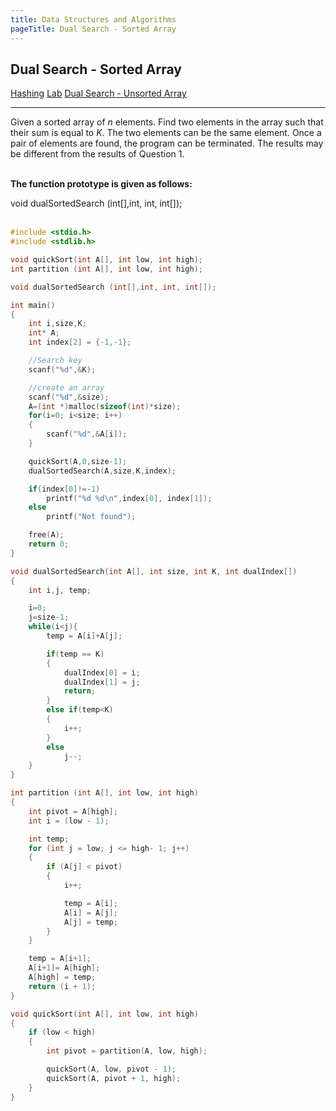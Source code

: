 ```yaml
---
title: Data Structures and Algorithms
pageTitle: Dual Search - Sorted Array
---
```


## Dual Search - Sorted Array

<span class="tags"><a href="#">Hashing</a></span>
<span class="tags"><a href="#">Lab</a></span>
<span class="tags"><a href="/notes/data-structures-and-algorithms/algorithms/hashing/dualSearch/">Dual Search - Unsorted Array</a></span>

<hr>

Given a sorted array of *n* elements. Find two elements in the array such that their sum is equal to *K*. The two elements can be the same element. Once a pair of elements are found, the program can be terminated. The results may be different from the results of Question 1.
<br><br>

**The function prototype is given as follows:**

<span class="functions">void dualSortedSearch (int[],int, int, int[]);</span>
<br><br>

```c
#include <stdio.h>
#include <stdlib.h>

void quickSort(int A[], int low, int high);
int partition (int A[], int low, int high);

void dualSortedSearch (int[],int, int, int[]);

int main()
{
    int i,size,K;
    int* A;
    int index[2] = {-1,-1};

    //Search key
    scanf("%d",&K);

    //create an array
    scanf("%d",&size);
    A=(int *)malloc(sizeof(int)*size);
    for(i=0; i<size; i++)
    {
        scanf("%d",&A[i]);
    }

    quickSort(A,0,size-1);
    dualSortedSearch(A,size,K,index);

    if(index[0]!=-1)
        printf("%d %d\n",index[0], index[1]);
    else
        printf("Not found");

    free(A);
    return 0;
}

void dualSortedSearch(int A[], int size, int K, int dualIndex[])
{
    int i,j, temp;

    i=0;
    j=size-1;
    while(i<j){
        temp = A[i]+A[j];

        if(temp == K)
        {
            dualIndex[0] = i;
            dualIndex[1] = j;
            return;
        }
        else if(temp<K)
        {
            i++;
        }
        else
            j--;
    }
}

int partition (int A[], int low, int high)
{
    int pivot = A[high];
    int i = (low - 1);

    int temp;
    for (int j = low; j <= high- 1; j++)
    {
        if (A[j] < pivot)
        {
            i++;

            temp = A[i];
            A[i] = A[j];
            A[j] = temp;
        }
    }

    temp = A[i+1];
    A[i+1]= A[high];
    A[high] = temp;
    return (i + 1);
}

void quickSort(int A[], int low, int high)
{
    if (low < high)
    {
        int pivot = partition(A, low, high);

        quickSort(A, low, pivot - 1);
        quickSort(A, pivot + 1, high);
    }
}

```